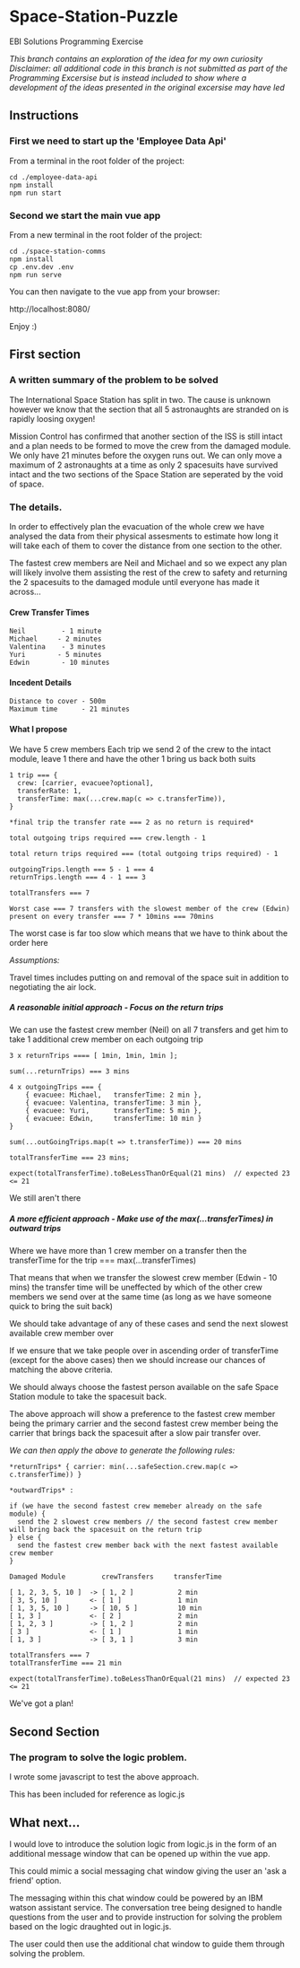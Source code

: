 # Space-Station-Puzzle

EBI Solutions Programming Exercise

*This branch contains an exploration of the idea for my own curiosity*
_Disclaimer: all additional code in this branch is not submitted as part of the Programming Excersise but is instead included to show where a development of the ideas presented in the original excersise may have led_

## Instructions

### First we need to start up the 'Employee Data Api'

From a terminal in the root folder of the project:

```
cd ./employee-data-api
npm install
npm run start
```

### Second we start the main vue app

From a new terminal in the root folder of the project:

```
cd ./space-station-comms
npm install
cp .env.dev .env
npm run serve
```

You can then navigate to the vue app from your browser:

http://localhost:8080/

Enjoy :)


## First section

### A written summary of the problem to be solved

The International Space Station has split in two. The cause is unknown however we know that the section that all 5 astronaughts are stranded on is rapidly loosing oxygen!

Mission Control has confirmed that another section of the ISS is still intact and a plan needs to be formed to move the crew from the damaged module. We only have 21 minutes before the oxygen runs out. We can only move a maximum of 2 astronaughts at a time as only 2 spacesuits have survived intact and the two sections of the Space Station are seperated by the void of space.

### The details. 

In order to effectively plan the evacuation of the whole crew we have analysed the data from their physical assesments to estimate how long it will take each of them to cover the distance from one section to the other.

The fastest crew members are Neil and Michael and so we expect any plan will likely involve them assisting the rest of the crew to safety and returning the 2 spacesuits to the damaged module until everyone has made it across...

#### Crew Transfer Times

    Neil         - 1 minute
    Michael     - 2 minutes
    Valentina    - 3 minutes
    Yuri        - 5 minutes
    Edwin        - 10 minutes
    
#### Incedent Details

    Distance to cover - 500m
    Maximum time      - 21 minutes
    
#### What I propose

We have 5 crew members
Each trip we send 2 of the crew to the intact module, leave 1 there and have the other 1 bring us back both suits

```
1 trip === { 
  crew: [carrier, evacuee?optional], 
  transferRate: 1, 
  transferTime: max(...crew.map(c => c.transferTime)),
}
```

```
*final trip the transfer rate === 2 as no return is required*
```

```
total outgoing trips required === crew.length - 1
```

```
total return trips required === (total outgoing trips required) - 1
```

```
outgoingTrips.length === 5 - 1 === 4
returnTrips.length === 4 - 1 === 3
```

```
totalTransfers === 7
```

```
Worst case === 7 transfers with the slowest member of the crew (Edwin) present on every transfer === 7 * 10mins === 70mins
```
The worst case is far too slow which means that we have to think about the order here

*Assumptions:*

Travel times includes putting on and removal of the space suit in addition to negotiating the air lock.

##### A reasonable initial approach - Focus on the return trips

We can use the fastest crew member (Neil) on all 7 transfers and get him to take 1 additional crew member on each outgoing trip

```
3 x returnTrips ==== [ 1min, 1min, 1min ]; 

sum(...returnTrips) === 3 mins
```

```
4 x outgoingTrips === {
    { evacuee: Michael,   transferTime: 2 min },
    { evacuee: Valentina, transferTime: 3 min },
    { evacuee: Yuri,      transferTime: 5 min },
    { evacuee: Edwin,     transferTime: 10 min }
}

sum(...outGoingTrips.map(t => t.transferTime)) === 20 mins
```

```
totalTransferTime === 23 mins; 
```

```
expect(totalTransferTime).toBeLessThanOrEqual(21 mins)  // expected 23 <= 21
```
We still aren't there

##### A more efficient approach - Make use of the max(...transferTimes) in outward trips

Where we have more than 1 crew member on a transfer then the transferTime for the trip === max(...transferTimes)

That means that when we transfer the slowest crew member (Edwin - 10 mins) the transfer time will be uneffected by which of the other crew members we send over at the same time (as long as we have someone quick to bring the suit back)

We should take advantage of any of these cases and send the next slowest available crew member over 

If we ensure that we take people over in ascending order of transferTime (except for the above cases) then we should increase our chances of matching the above criteria.

We should always choose the fastest person available on the safe Space Station module to take the spacesuit back.

The above approach will show a preference to the fastest crew member being the primary carrier and the second fastest crew member being the carrier that brings back the spacesuit after a slow pair transfer over.

*We can then apply the above to generate the following rules:*

```
*returnTrips* { carrier: min(...safeSection.crew.map(c => c.transferTime)) }
```

```
*outwardTrips* :

if (we have the second fastest crew memeber already on the safe module) {
  send the 2 slowest crew members // the second fastest crew member will bring back the spacesuit on the return trip
} else {
  send the fastest crew member back with the next fastest available crew member
}
```

```
Damaged Module         crewTransfers     transferTime

[ 1, 2, 3, 5, 10 ]  -> [ 1, 2 ]           2 min
[ 3, 5, 10 ]        <- [ 1 ]              1 min
[ 1, 3, 5, 10 ]     -> [ 10, 5 ]          10 min
[ 1, 3 ]            <- [ 2 ]              2 min
[ 1, 2, 3 ]         -> [ 1, 2 ]           2 min
[ 3 ]               <- [ 1 ]              1 min
[ 1, 3 ]            -> [ 3, 1 ]           3 min

totalTransfers === 7
totalTransferTime === 21 min
```

```
expect(totalTransferTime).toBeLessThanOrEqual(21 mins)  // expected 23 <= 21
```

We've got a plan!


## Second Section

### The program to solve the logic problem.

I wrote some javascript to test the above approach.

This has been included for reference as logic.js


## What next...

I would love to introduce the solution logic from logic.js in the form of an additional message window that can be opened up within the vue app. 

This could mimic a social messaging chat window giving the user an 'ask a friend' option.

The messaging within this chat window could be powered by an IBM watson assistant service. The conversation tree being designed to handle questions from the user and to provide instruction for solving the problem based on the logic draughted out in logic.js.

The user could then use the additional chat window to guide them through solving the problem.
